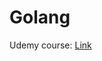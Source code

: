 # Golang

Udemy course: [Link](https://farfetch.udemy.com/course/go-the-complete-developers-guide/)
